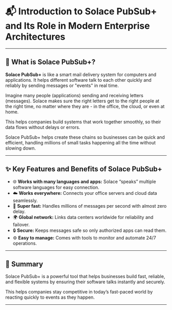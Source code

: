 # 📬 Introduction to Solace PubSub+ and Its Role in Modern Enterprise Architectures

---

## 🤔 What is Solace PubSub+?

**Solace PubSub+** is like a smart mail delivery system for computers and applications. It helps different software talk to each other quickly and reliably by sending messages or "events" in real time.

Imagine many people (applications) sending and receiving letters (messages). Solace makes sure the right letters get to the right people at the right time, no matter where they are - in the office, the cloud, or even at home.

This helps companies build systems that work together smoothly, so their data flows without delays or errors.

Solace PubSub+ helps create these chains so businesses can be quick and efficient, handling millions of small tasks happening all the time without slowing down.

---

## ✨ Key Features and Benefits of Solace PubSub+

- 🌐 **Works with many languages and apps:** Solace “speaks” multiple software languages for easy connection.  
- ☁️ **Works everywhere:** Connects your office servers and cloud data seamlessly.  
- 🚀 **Super fast:** Handles millions of messages per second with almost zero delay.  
- 🌍 **Global network:** Links data centers worldwide for reliability and failover.  
- 🔒 **Secure:** Keeps messages safe so only authorized apps can read them.  
- ⚙️ **Easy to manage:** Comes with tools to monitor and automate 24/7 operations.

---

## 🔑 Summary

Solace PubSub+ is a powerful tool that helps businesses build fast, reliable, and flexible systems by ensuring their software talks instantly and securely.

This helps companies stay competitive in today’s fast-paced world by reacting quickly to events as they happen.

---

